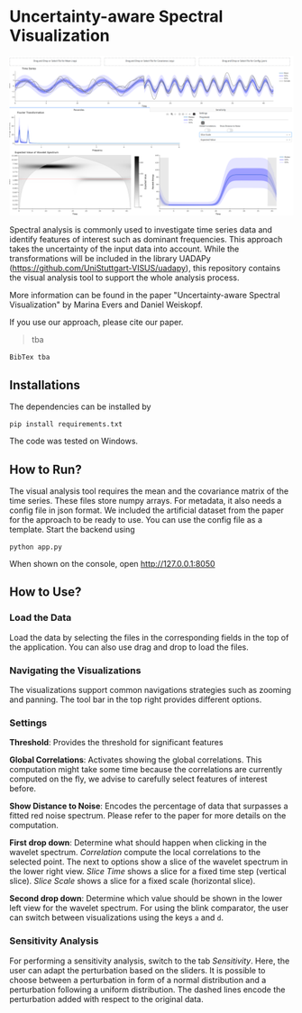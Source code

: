 # Uncertainty-aware Spectral Visualization

![Screenshot](screenshot.png)

Spectral analysis is commonly used to investigate time series data and identify features of interest such as dominant frequencies. This approach takes the uncertainty of the input data into account. While the transformations will be included in the library UADAPy (https://github.com/UniStuttgart-VISUS/uadapy), this repository contains the visual analysis tool to support the whole analysis process.

More information can be found in the paper "Uncertainty-aware Spectral Visualization" by Marina Evers and Daniel Weiskopf.

If you use our approach, please cite our paper.
> tba
```
BibTex tba
```

## Installations
The dependencies can be installed by
```
pip install requirements.txt
```
The code was tested on Windows.

## How to Run?
The visual analysis tool requires the mean and the covariance matrix of the time series. These files store numpy arrays. For metadata, it also needs a config file in json format. We included the artificial dataset from the paper for the approach to be ready to use. You can use the config file as a template.
Start the backend using
```
python app.py
```
When shown on the console, open http://127.0.0.1:8050

## How to Use?
### Load the Data
Load the data by selecting the files in the corresponding fields in the top of the application. You can also use drag and drop to load the files.

### Navigating the Visualizations
The visualizations support common navigations strategies such as zooming and panning. The tool bar in the top right provides different options.

### Settings

**Threshold**: Provides the threshold for significant features

**Global Correlations**: Activates showing the global correlations. This computation might take some time because the correlations are currently computed on the fly, we advise to carefully select features of interest before.

**Show Distance to Noise**: Encodes the percentage of data that surpasses a fitted red noise spectrum. Please refer to the paper for more details on the computation.

**First drop down**: Determine what should happen when clicking in the wavelet spectrum. *Correlation* compute the local correlations to the selected point. The next to options show a slice of the wavelet spectrum in the lower right view. *Slice Time* shows a slice for a fixed time step (vertical slice). *Slice Scale* shows a slice for a fixed scale (horizontal slice).

**Second drop down**: Determine which value should be shown in the lower left view for the wavelet spectrum. For using the blink comparator, the user can switch between visualizations using the keys `a` and `d`.

### Sensitivity Analysis
For performing a sensitivity analysis, switch to the tab *Sensitivity*. Here, the user can adapt the perturbation based on the sliders. It is possible to choose between a perturbation in form of a normal distribution and a perturbation following a uniform distribution. The dashed lines encode the perturbation added with respect to the original data.
